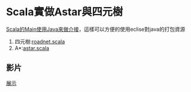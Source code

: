 # Scala實做Astar與四元樹

[Scala的Main使用Java來做介接](src/Main.java)，這樣可以方便的使用eclise對java的打包資源  

1. 四元樹:[roadnet.scala](src/hanlib/roadnet.scala)
1. A*:[astar.scala](src/hanlib/astar.scala)

## 影片
[展示](https://www.youtube.com/watch?v=CTkwoPS_LpQ)